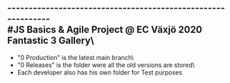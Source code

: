-------------------------------------------------------------\
#JS Basics & Agile Project @ EC Växjö 2020\
Fantastic 3 Gallery\
-------------------------------------------------------------

* "0 Production" is the latest main branch\
* "0 Releases" is the folder were all the old versions are stored\
* Each developer also has his own folder for Test purposes

